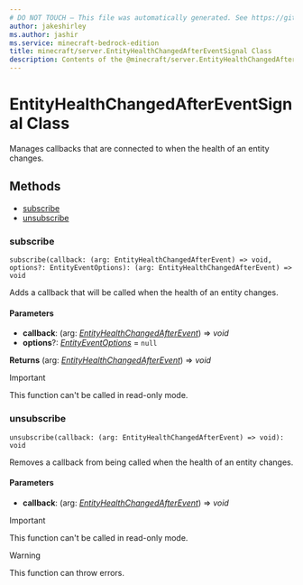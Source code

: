 ```yaml
---
# DO NOT TOUCH — This file was automatically generated. See https://github.com/mojang/minecraftapidocsgenerator to modify descriptions, examples, etc.
author: jakeshirley
ms.author: jashir
ms.service: minecraft-bedrock-edition
title: minecraft/server.EntityHealthChangedAfterEventSignal Class
description: Contents of the @minecraft/server.EntityHealthChangedAfterEventSignal class.
---
```

# EntityHealthChangedAfterEventSignal Class

Manages callbacks that are connected to when the health of an entity changes.

## Methods
- [subscribe](#subscribe)
- [unsubscribe](#unsubscribe)

### **subscribe**
`
subscribe(callback: (arg: EntityHealthChangedAfterEvent) => void, options?: EntityEventOptions): (arg: EntityHealthChangedAfterEvent) => void
`

Adds a callback that will be called when the health of an entity changes.

#### **Parameters**
- **callback**: (arg: [*EntityHealthChangedAfterEvent*](EntityHealthChangedAfterEvent.md)) => *void*
- **options**?: [*EntityEventOptions*](EntityEventOptions.md) = `null`

**Returns** (arg: [*EntityHealthChangedAfterEvent*](EntityHealthChangedAfterEvent.md)) => *void*

> [!IMPORTANT]
> This function can't be called in read-only mode.

### **unsubscribe**
`
unsubscribe(callback: (arg: EntityHealthChangedAfterEvent) => void): void
`

Removes a callback from being called when the health of an entity changes.

#### **Parameters**
- **callback**: (arg: [*EntityHealthChangedAfterEvent*](EntityHealthChangedAfterEvent.md)) => *void*

> [!IMPORTANT]
> This function can't be called in read-only mode.

> [!WARNING]
> This function can throw errors.
